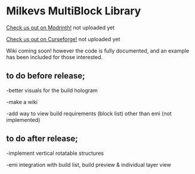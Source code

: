 # Milkevs MultiBlock Library

[Check us out on Modrinth!]() not uploaded yet

[Check us out on Curseforge!]() not uploaded yet

Wiki coming soon! however the code is fully documented, and an example has been included for those interested.

## to do before release;

  -better visuals for the build hologram
  
  -make a wiki

  -add way to view build requirements (block list) other than emi (not implemented)



## to do after release;

  -implement vertical rotatable structures

  -emi integration with build list, build preview & individual layer view
